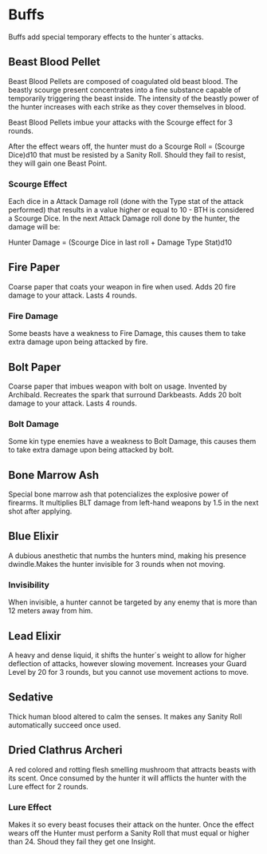 # Buffs
Buffs add special temporary effects to the hunter`s attacks. 


## Beast Blood Pellet
Beast Blood Pellets are composed of coagulated old beast blood. The beastly scourge present concentrates into a fine substance capable of temporarily triggering the beast inside. The intensity of the beastly power of the hunter increases with each strike as they cover themselves in blood.

Beast Blood Pellets imbue your attacks with the Scourge effect for 3 rounds.

After the effect wears off, the hunter must do a Scourge Roll = (Scourge Dice)d10 that must be resisted by a Sanity Roll. Should they fail to resist, they will gain one Beast Point.


### Scourge Effect
Each dice in a Attack Damage roll (done with the Type stat of the attack performed) that results in a value higher or equal to 10 - BTH is considered a Scourge Dice. In the next Attack Damage roll done by the hunter, the damage will be:

Hunter Damage = (Scourge Dice in last roll + Damage Type Stat)d10


## Fire Paper
Coarse paper that coats your weapon in fire when used. Adds 20 fire damage to your attack. Lasts 4 rounds.

### Fire Damage
Some beasts have a weakness to Fire Damage, this causes them to take extra damage upon being attacked by fire. 


## Bolt Paper
Coarse paper that imbues weapon with bolt on usage. Invented by Archibald. Recreates the spark that surround Darkbeasts. Adds 20 bolt damage to your attack. Lasts 4 rounds.

### Bolt Damage
Some kin type enemies have a weakness to Bolt Damage, this causes them to take extra damage upon being attacked by bolt.


## Bone Marrow Ash
Special bone marrow ash that potencializes the explosive power of firearms. It multiplies BLT damage from left-hand weapons by 1.5 in the next shot after applying. 

## Blue Elixir
A dubious anesthetic that numbs the hunters mind, making his presence dwindle.Makes the hunter invisible for 3 rounds when not moving. 

### Invisibility
When invisible, a hunter cannot be targeted by any enemy that is more than 12 meters away from him. 

## Lead Elixir
A heavy and dense liquid, it shifts the hunter`s weight to allow for higher deflection of attacks, however slowing movement. Increases your Guard Level by 20 for 3 rounds, but you cannot use movement actions to move. 

## Sedative
Thick human blood altered to calm the senses. It makes any Sanity Roll automatically succeed once used.

## Dried Clathrus Archeri
A red colored and rotting flesh smelling mushroom that attracts beasts with its scent. Once consumed by the hunter it will afflicts the hunter with the Lure effect for 2 rounds.

### Lure Effect
Makes it so every beast focuses their attack on the hunter. Once the effect wears off the Hunter must perform a Sanity Roll that must equal or higher than 24. Shoud they fail they get one Insight.









